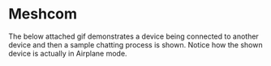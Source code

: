 # Meshcom

The below attached gif demonstrates a device being connected to another device and then a sample chatting process is shown.
Notice how the shown device is actually in Airplane mode.
